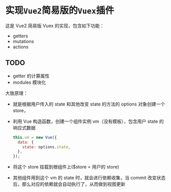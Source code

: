 # 实现`Vue2`简易版的`Vuex`插件

这是 Vue2 简易版 Vuex 的实现，包含如下功能：

- getters
- mutations
- actions

## TODO

- getter 的计算属性
- modules 模块化

大致原理：

- 就是根据用户传入的 state 和其他改变 state 的方法的 options 对象创建一个 store，
- 利用 Vue 构造函数，创建一个组件实例 vm（没有模板），包含用户 state 的响应式数据

  ```js
  this.vm = new Vue({
    data: {
      state: options.state,
    },
  });
  ```

- 将这个 store 挂载到根组件上($store = 用户的 store)
- 其他组件用到这个 vm 的 state 时，就会进行依赖收集，当 commit 改变状态后，那么对应的依赖就会自动执行了，从而做到视图更新
